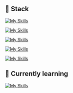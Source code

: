## :whale2: Stack
[![My Skills](https://skillicons.dev/icons?i=html,css,js,typescript,dart)](https://github.com/dominus10)

[![My Skills](https://skillicons.dev/icons?i=react,vue,next,astro,flutter)](https://github.com/dominus10)

[![My Skills](https://skillicons.dev/icons?i=nodejs,express,mongodb,postgresql)](https://github.com/dominus10)

[![My Skills](https://skillicons.dev/icons?i=docker,k8s)](https://github.com/dominus10)

[![My Skills](https://skillicons.dev/icons?i=linux)](https://github.com/dominus10)

## 🌱 Currently learning

[![My Skills](https://skillicons.dev/icons?i=rust)](https://github.com/dominus10)

<!--
**dominus10/dominus10** is a ✨ _special_ ✨ repository because its `README.md` (this file) appears on your GitHub profile.

Here are some ideas to get you started:

- 🔭 I’m currently working on ...
- 🌱 I’m currently learning ...
- 👯 I’m looking to collaborate on ...
- 🤔 I’m looking for help with ...
- 💬 Ask me about ...
- 📫 How to reach me: ...
- 😄 Pronouns: ...
- ⚡ Fun fact: ...
-->
